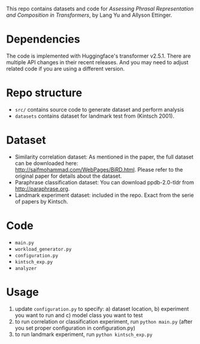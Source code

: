 This repo contains datasets and code for *Assessing Phrasal Representation and Composition in Transformers*, by Lang Yu and Allyson Ettinger.

# Dependencies
The code is implemented with Huggingface's transformer v2.5.1. There are multiple API changes in their recent releases. And you may need to adjust related code if you are using a different version.
# Repo structure
- `src/` contains source code to generate dataset and perform analysis
- `datasets` contains dataset for landmark test from (Kintsch 2001).
# Dataset
- Similarity correlation dataset: As mentioned in the paper, the full dataset can be downloaded here: http://saifmohammad.com/WebPages/BiRD.html. Please refer to the original paper for details about the dataset.
- Paraphrase classification dataset: You can download ppdb-2.0-tldr from http://paraphrase.org.
- Landmark experiment dataset: included in the repo. Exact from the serie of papers by Kintsch.
# Code
- `main.py`
- `workload_generator.py`
- `configuration.py`
- `kintsch_exp.py`
- `analyzer`
# Usage
1. update `configuration.py` to specify: a) dataset location, b) experiment you want to run and c) model class you want to test
2. to run correlation or classification experiment, run `python main.py` (after you set proper configuration in configuration.py)
3. to run landmark experiment, run `python kintsch_exp.py`